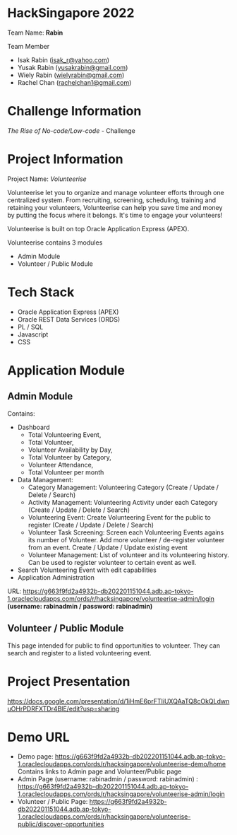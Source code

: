 # HackSingapore 2022

  Team Name: **Rabin**
  
  Team Member
- Isak Rabin (isak_r@yahoo.com)
- Yusak Rabin (yusakrabin@gmail.com)
- Wiely Rabin (wielyrabin@gmail.com)
- Rachel Chan (rachelchan1@gmail.com)

# Challenge Information

*The Rise of No-code/Low-code* - Challenge

# Project Information

Project Name: *Volunteerise*

Volunteerise let you to organize and manage volunteer efforts through one centralized system.
From recruiting, screening, scheduling, training and retaining your volunteers, Volunteerise can help you save time and money by putting the focus where it belongs. It's time to engage your volunteers!

Volunteerise is built on top Oracle Application Express (APEX).

Volunteerise contains 3 modules
- Admin Module
- Volunteer / Public Module

# Tech Stack

- Oracle Application Express (APEX)
- Oracle REST Data Services (ORDS)
- PL / SQL
- Javascript
- CSS

# Application Module

## Admin Module

Contains:
- Dashboard 
  - Total Volunteering Event, 
  - Total Volunteer, 
  - Volunteer Availability by Day, 
  - Total Volunteer by Category, 
  - Volunteer Attendance, 
  - Total Volunteer per month
- Data Management: 
  - Category Management: Volunteering Category (Create / Update / Delete / Search)
  - Activity Management: Volunteering Activity under each Category (Create / Update / Delete / Search)
  - Volunteering Event: Create Volunteering Event for the public to register  (Create / Update / Delete / Search)
  - Volunteer Task Screening: Screen each Volunteering Events agains its number of Volunteer. Add more volunteer / de-register volunteer from an event. Create / Update / Update existing event
  - Volunteer Management: List of volunteer and its volunteering history. Can be used to register volunteer to certain event as well.
- Search Volunteering Event with edit capabilities
- Application Administration

URL: https://g663f9fd2a4932b-db202201151044.adb.ap-tokyo-1.oraclecloudapps.com/ords/r/hacksingapore/volunteerise-admin/login 
**(username: rabinadmin / password: rabinadmin)**

## Volunteer / Public Module

This page intended for public to find opportunities to volunteer.
They can search and register to a listed volunteering event.
  
# Project Presentation

https://docs.google.com/presentation/d/1iHmE6prFTIiUXQAaTQ8cOkQLdwnuOHrPDRFXTDr4BlE/edit?usp=sharing  

# Demo URL

- Demo page: https://g663f9fd2a4932b-db202201151044.adb.ap-tokyo-1.oraclecloudapps.com/ords/r/hacksingapore/volunteerise-demo/home  
  Contains links to Admin page and Volunteer/Public page
- Admin Page (username: rabinadmin / password: rabinadmin) : https://g663f9fd2a4932b-db202201151044.adb.ap-tokyo-1.oraclecloudapps.com/ords/r/hacksingapore/volunteerise-admin/login 
- Volunteer / Public Page: https://g663f9fd2a4932b-db202201151044.adb.ap-tokyo-1.oraclecloudapps.com/ords/r/hacksingapore/volunteerise-public/discover-opportunities 
  
